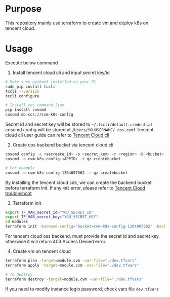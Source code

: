 # Purpose
This repository mainly use terraform to create vm and deploy k8s on tencent cloud.

# Usage
Execute below command
1. Install tencent cloud cli and input secret key/id
```bash
# Make sure python3 installed on your PC
sudo pip install tccli
tccli --version
tccli configure

# Install cos command line
pip install coscmd
coscmd mb cos://cvm-k8s-config
```
Secret id and secret key will be stored to `~/.tccli/default.credential`
coscmd config will be stored at `/Users/YOUUSERNAME/.cos.conf`
Tencent cloud cli user guide can refer to [Tencent Cloud cli](https://cloud.tencent.com/document/product/440/34012)

2. Create cos backend bucket via tencent cloud cli
```bash
coscmd config -a <secreate_id> -s <secret_key> -r <region> -b <bucket>
coscmd -b cvm-k8s-config-<APPID> -r gz createbucket

# For example
coscmd -b cvm-k8s-config-1304007562 -r gz createbucket
```
By installing the tencent cloud sdk, we can create the backend bucket before terraform init.
If any `403` error, please refer to [Tencent Cloud troubleshoot](https://cloud.tencent.com/document/product/436/54303)

3. Terraform init
```bash
export TF_VAR_secret_id="YOU_SECRET_ID"
export TF_VAR_secret_key="YOU_SECRET_KEY"
cd modules
terraform init -backend-config="bucket=cvm-k8s-config-1304007562" -backend-config="region=ap-guangzhou" -backend-config="secret_id=${TF_VAR_secret_id}" -backend-config="secret_key=${TF_VAR_secret_key}"
```
For tencent cloud oss backend, must provide the secret id and secret key, otherwise it will return 403 Access Denied error.

4. Create vm on tencent cloud
```bash
terraform plan -target=module.cvm -var-file="./dev.tfvars"
terraform apply -target=module.cvm -var-file="./dev.tfvars"

# To destroy 
terraform destroy -target=module.cvm -var-file="./dev.tfvars"
```

If you need to modify instance login password, check vars file `dev.tfvars`